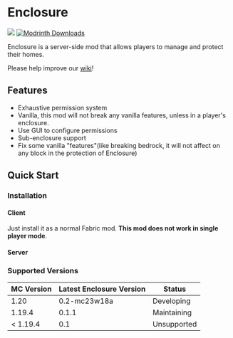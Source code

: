 # Enclosure

[![](https://cf.way2muchnoise.eu/short_enclosure.svg)](https://www.curseforge.com/minecraft/mc-mods/enclosure)
[![Modrinth Downloads](https://img.shields.io/badge/dynamic/json?color=1bd96a&label=Modrinth&query=downloads&suffix=%20Downloads&url=https://api.modrinth.com/v2/project/enclosure)](https://modrinth.com/mod/enclosure)

Enclosure is a server-side mod that allows players to manage and protect their homes.

Please help improve our [wiki](https://enclosure.fandom.com/wiki/Enclosure_Wiki)!

## Features
- Exhaustive permission system
- Vanilla, this mod will not break any vanilla features, unless in a player's enclosure.
- Use GUI to configure permissions
- Sub-enclosure support
- Fix some vanilla "features"(like breaking bedrock, it will not affect on any block in the protection of Enclosure)

## Quick Start

### Installation

#### Client

Just install it as a normal Fabric mod. **This mod does not work in single player mode**.

#### Server

<!-- TODO: Add a link to the latest release -->

### Supported Versions

| MC Version | Latest Enclosure Version | Status      |
|------------|--------------------------|-------------|
| 1.20       | 0.2-mc23w18a             | Developing  |
| 1.19.4     | 0.1.1                    | Maintaining |
| \< 1.19.4  | 0.1                      | Unsupported |
